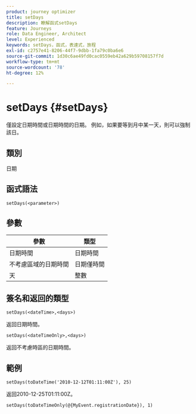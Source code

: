 ```yaml
---
product: journey optimizer
title: setDays
description: 瞭解函式setDays
feature: Journeys
role: Data Engineer, Architect
level: Experienced
keywords: setDays，函式，表達式，旅程
exl-id: c2757e41-8206-44f7-9dbb-1fa79c0ba6e6
source-git-commit: 1d30c6ae49fd0cac0559eb42a629b59708157f7d
workflow-type: tm+mt
source-wordcount: '78'
ht-degree: 12%

---
```


# setDays {#setDays}

僅設定日期時間或日期時間的日期。 例如，如果要等到月中某一天，則可以強制該日。

## 類別

日期

## 函式語法

`setDays(<parameter>)`

## 參數

| 參數 | 類型 |
|--- |--- |
| 日期時間 | 日期時間 |
| 不考慮區域的日期時間 | 日期僅時間 |
| 天 | 整數 |

## 簽名和返回的類型

`setDays(<dateTime>,<days>)`

返回日期時間。

`setDays(<dateTimeOnly>,<days>)`

返回不考慮時區的日期時間。

## 範例

`setDays(toDateTime('2010-12-12T01:11:00Z'), 25)`

返回2010-12-25T01:11:00Z。

`setDays(toDateTimeOnly(@{MyEvent.registrationDate}), 1)`
